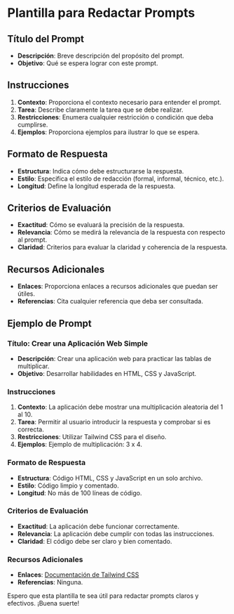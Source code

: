 # Plantilla para Redactar Prompts

## Título del Prompt
- **Descripción**: Breve descripción del propósito del prompt.
- **Objetivo**: Qué se espera lograr con este prompt.

## Instrucciones
1. **Contexto**: Proporciona el contexto necesario para entender el prompt.
2. **Tarea**: Describe claramente la tarea que se debe realizar.
3. **Restricciones**: Enumera cualquier restricción o condición que deba cumplirse.
4. **Ejemplos**: Proporciona ejemplos para ilustrar lo que se espera.

## Formato de Respuesta
- **Estructura**: Indica cómo debe estructurarse la respuesta.
- **Estilo**: Especifica el estilo de redacción (formal, informal, técnico, etc.).
- **Longitud**: Define la longitud esperada de la respuesta.

## Criterios de Evaluación
- **Exactitud**: Cómo se evaluará la precisión de la respuesta.
- **Relevancia**: Cómo se medirá la relevancia de la respuesta con respecto al prompt.
- **Claridad**: Criterios para evaluar la claridad y coherencia de la respuesta.

## Recursos Adicionales
- **Enlaces**: Proporciona enlaces a recursos adicionales que puedan ser útiles.
- **Referencias**: Cita cualquier referencia que deba ser consultada.

## Ejemplo de Prompt
### Título: Crear una Aplicación Web Simple
- **Descripción**: Crear una aplicación web para practicar las tablas de multiplicar.
- **Objetivo**: Desarrollar habilidades en HTML, CSS y JavaScript.

### Instrucciones
1. **Contexto**: La aplicación debe mostrar una multiplicación aleatoria del 1 al 10.
2. **Tarea**: Permitir al usuario introducir la respuesta y comprobar si es correcta.
3. **Restricciones**: Utilizar Tailwind CSS para el diseño.
4. **Ejemplos**: Ejemplo de multiplicación: 3 x 4.

### Formato de Respuesta
- **Estructura**: Código HTML, CSS y JavaScript en un solo archivo.
- **Estilo**: Código limpio y comentado.
- **Longitud**: No más de 100 líneas de código.

### Criterios de Evaluación
- **Exactitud**: La aplicación debe funcionar correctamente.
- **Relevancia**: La aplicación debe cumplir con todas las instrucciones.
- **Claridad**: El código debe ser claro y bien comentado.

### Recursos Adicionales
- **Enlaces**: [Documentación de Tailwind CSS](https://tailwindcss.com/docs)
- **Referencias**: Ninguna.

Espero que esta plantilla te sea útil para redactar prompts claros y efectivos. ¡Buena suerte!